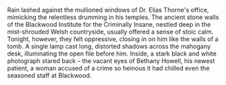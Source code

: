 Rain lashed against the mullioned windows of Dr. Elias Thorne's office, mimicking the relentless drumming in his temples.  The ancient stone walls of the Blackwood Institute for the Criminally Insane, nestled deep in the mist-shrouded Welsh countryside, usually offered a sense of stoic calm.  Tonight, however, they felt oppressive, closing in on him like the walls of a tomb.  A single lamp cast long, distorted shadows across the mahogany desk, illuminating the open file before him. Inside, a stark black and white photograph stared back – the vacant eyes of Bethany Howell, his newest patient, a woman accused of a crime so heinous it had chilled even the seasoned staff at Blackwood.
